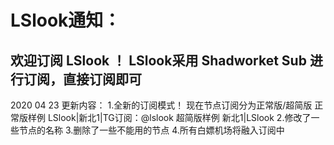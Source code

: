 # LSlook通知：
欢迎订阅 LSlook ！
LSlook采用 Shadworket Sub 进行订阅，直接订阅即可
--------------------
2020 04 23 更新内容：
1.全新的订阅模式！
现在节点订阅分为正常版/超简版
正常版样例 LSlook|新北1|TG订阅：@lslook
超简版样例 新北1|LSlook
2.修改了一些节点的名称
3.删除了一些不能用的节点
4.所有白嫖机场将融入订阅中
